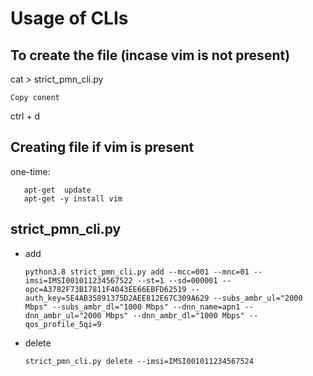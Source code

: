# Usage of CLIs

## To create the file (incase vim is not present)

cat > strict_pmn_cli.py
```
Copy conent
```
ctrl + d

## Creating file if vim is present
one-time:
```
   apt-get  update
   apt-get -y install vim
```

## strict_pmn_cli.py
- add
  ```
  python3.8 strict_pmn_cli.py add --mcc=001 --mnc=01 --imsi=IMSI001011234567522 --st=1 --sd=000001 --opc=A3782F73B17811F4043EE66EBFD62519 --auth_key=5E4AB35891375D2AEE812E67C309A629 --subs_ambr_ul="2000 Mbps" --subs_ambr_dl="1000 Mbps" --dnn_name=apn1 --dnn_ambr_ul="2000 Mbps" --dnn_ambr_dl="1000 Mbps" --qos_profile_5qi=9
  ```
- delete
  ```
  strict_pmn_cli.py delete --imsi=IMSI001011234567524
  ```

